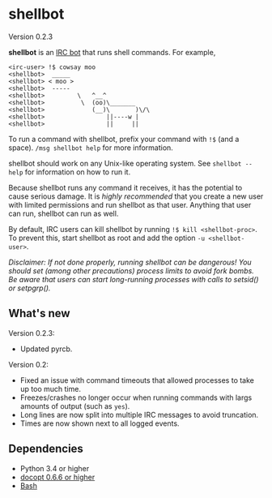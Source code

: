 shellbot
========

Version 0.2.3

**shellbot** is an [IRC bot] that runs shell commands.
For example,

[IRC bot]: https://github.com/taylordotfish/pyrcb

```
<irc-user> !$ cowsay moo
<shellbot>  _____
<shellbot> < moo >
<shellbot>  -----
<shellbot>         \   ^__^
<shellbot>          \  (oo)\_______
<shellbot>             (__)\       )\/\
<shellbot>                 ||----w |
<shellbot>                 ||     ||
```

To run a command with shellbot, prefix your command with ``!$`` (and a space).
``/msg shellbot help`` for more information.

shellbot should work on any Unix-like operating system. See ``shellbot --help``
for information on how to run it.

Because shellbot runs any command it receives, it has the potential to cause
serious damage. It is *highly recommended* that you create a new user with
limited permissions and run shellbot as that user. Anything that user can run,
shellbot can run as well.

By default, IRC users can kill shellbot by running ``!$ kill <shellbot-proc>``.
To prevent this, start shellbot as root and add the option ``-u
<shellbot-user>``.

*Disclaimer: If not done properly, running shellbot can be dangerous! You
should set (among other precautions) process limits to avoid fork bombs. Be
aware that users can start long-running processes with calls to setsid() or
setpgrp().*

What's new
----------

Version 0.2.3:

* Updated pyrcb.

Version 0.2:

* Fixed an issue with command timeouts that allowed processes to take up too
  much time.
* Freezes/crashes no longer occur when running commands with largs amounts of
  output (such as ``yes``).
* Long lines are now split into multiple IRC messages to avoid truncation.
* Times are now shown next to all logged events.

Dependencies
------------

* Python 3.4 or higher
* [docopt 0.6.6 or higher](https://pypi.python.org/pypi/docopt)
* [Bash](https://www.gnu.org/software/bash/)
